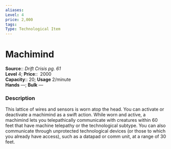 ```yaml
---
aliases: 
Level: 4  
price: 2,000
tags: 
Type: Technological Item
---
```


# Machimind

**Source**:: _Drift Crisis pg. 61_  
**Level** 4;
**Price**::  2000  
**Capacity**:: 20; **Usage** 2/minute  
**Hands** —; **Bulk** —

### Description

This lattice of wires and sensors is worn atop the head. You can activate or deactivate a machimind as a swift action. While worn and active, a machimind lets you telepathically communicate with creatures within 60 feet that have machine telepathy or the technological subtype. You can also communicate through unprotected technological devices (or those to which you already have access), such as a datapad or comm unit, at a range of 30 feet.

